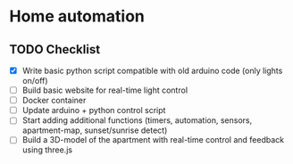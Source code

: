 # Home automation

## TODO Checklist

- [x] Write basic python script compatible with old arduino code (only lights on/off)
- [ ] Build basic website for real-time light control
- [ ] Docker container
- [ ] Update arduino + python control script
- [ ] Start adding additional functions (timers, automation, sensors, apartment-map, sunset/sunrise detect)
- [ ] Build a 3D-model of the apartment with real-time control and feedback using three.js